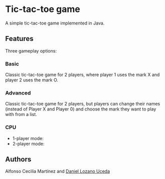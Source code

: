 # Tic-tac-toe game
A simple tic-tac-toe game implemented in Java.
## Features
Three gameplay options:
### Basic
Classic tic-tac-toe game for 2 players, where player 1 uses the mark X and player 2 uses the mark O.
### Advanced 
Classic tic-tac-toe game for 2 players, but players can change their names (instead of Player X and Player 0) and choose the mark they want to play with from a list.
### CPU
- 1-player mode:
- 2-player mode:
## Authors
Alfonso Cecilia Martínez and [Daniel Lozano Uceda](https://github.com/DanielVegetto)
